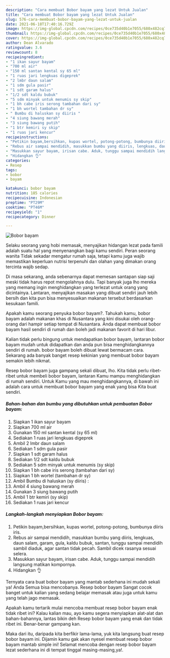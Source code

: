 ```yaml
---
description: "Cara membuat Bobor bayam yang lezat Untuk Jualan"
title: "Cara membuat Bobor bayam yang lezat Untuk Jualan"
slug: 576-cara-membuat-bobor-bayam-yang-lezat-untuk-jualan
date: 2021-06-18T17:40:16.729Z
image: https://img-global.cpcdn.com/recipes/0ce735d40b1e7055/680x482cq70/bobor-bayam-foto-resep-utama.jpg
thumbnail: https://img-global.cpcdn.com/recipes/0ce735d40b1e7055/680x482cq70/bobor-bayam-foto-resep-utama.jpg
cover: https://img-global.cpcdn.com/recipes/0ce735d40b1e7055/680x482cq70/bobor-bayam-foto-resep-utama.jpg
author: Dean Alvarado
ratingvalue: 3.6
reviewcount: 8
recipeingredient:
- "1 ikan sayur bayam"
- "700 ml air"
- "150 ml santan kental sy 65 ml"
- "1 ruas jari lengkuas digeprek"
- "2 lmbr daun salam"
- "1 sdm gula pasir"
- "1 sdt garam halus"
- "1/2 sdt kaldu bubuk"
- "5 sdm minyak untuk menumis sy skip"
- "1 bh cabe iris serong tambahan dari sy"
- "1 bh wortel tambahan dr sy"
- " Bumbu di haluskan sy diiris "
- "4 siung bawang merah"
- "3 siung bawang putih"
- "1 btr kemiri sy skip"
- "1 ruas jari kencur"
recipeinstructions:
- "Petikin bayam,bersihkan, kupas wortel, potong-potong, bumbunya diiris iris."
- "Rebus air sampai mendidih, masukkan bumbu yang diiris, lengkuas, daun salam, garam, gula, kaldu bubuk, santan, tunggu sampai mendidih sambil diaduk, agar santan tidak pecah. Sambil dicek rasanya sesuai selera."
- "Masukkan sayur bayam, irisan cabe. Aduk, tunggu sampai mendidih langsung matikan kompornya."
- "Hidangkan 👌"
categories:
- Resep
tags:
- bobor
- bayam

katakunci: bobor bayam 
nutrition: 185 calories
recipecuisine: Indonesian
preptime: "PT29M"
cooktime: "PT46M"
recipeyield: "1"
recipecategory: Dinner

---
```



![Bobor bayam](https://img-global.cpcdn.com/recipes/0ce735d40b1e7055/680x482cq70/bobor-bayam-foto-resep-utama.jpg)

Selaku seorang yang hobi memasak, menyajikan hidangan lezat pada famili adalah suatu hal yang menyenangkan bagi kamu sendiri. Peran seorang  wanita Tidak sekadar mengatur rumah saja, tetapi kamu juga wajib memastikan keperluan nutrisi terpenuhi dan olahan yang dimakan orang tercinta wajib sedap.

Di masa  sekarang, anda sebenarnya dapat memesan santapan siap saji meski tidak harus repot mengolahnya dulu. Tapi banyak juga lho mereka yang memang ingin menghidangkan yang terlezat untuk orang yang dicintainya. Lantaran, menyajikan masakan yang dibuat sendiri jauh lebih bersih dan kita pun bisa menyesuaikan makanan tersebut berdasarkan kesukaan famili. 



Apakah kamu seorang penyuka bobor bayam?. Tahukah kamu, bobor bayam adalah makanan khas di Nusantara yang kini disukai oleh orang-orang dari hampir setiap tempat di Nusantara. Anda dapat membuat bobor bayam hasil sendiri di rumah dan boleh jadi makanan favorit di hari libur.

Kalian tidak perlu bingung untuk mendapatkan bobor bayam, lantaran bobor bayam mudah untuk didapatkan dan anda pun bisa menghidangkannya sendiri di rumah. bobor bayam boleh dibuat lewat bermacam cara. Sekarang ada banyak banget resep kekinian yang membuat bobor bayam semakin lebih nikmat.

Resep bobor bayam juga gampang sekali dibuat, lho. Kita tidak perlu ribet-ribet untuk membeli bobor bayam, lantaran Kamu mampu menghidangkan di rumah sendiri. Untuk Kamu yang mau menghidangkannya, di bawah ini adalah cara untuk membuat bobor bayam yang enak yang bisa Kita buat sendiri.

<!--inarticleads1-->

##### Bahan-bahan dan bumbu yang dibutuhkan untuk pembuatan Bobor bayam:

1. Siapkan 1 ikan sayur bayam
1. Siapkan 700 ml air
1. Gunakan 150 ml santan kental (sy 65 ml)
1. Sediakan 1 ruas jari lengkuas digeprek
1. Ambil 2 lmbr daun salam
1. Sediakan 1 sdm gula pasir
1. Siapkan 1 sdt garam halus
1. Sediakan 1/2 sdt kaldu bubuk
1. Sediakan 5 sdm minyak untuk menumis (sy skip)
1. Siapkan 1 bh cabe iris serong (tambahan dari sy)
1. Siapkan 1 bh wortel (tambahan dr sy)
1. Ambil  Bumbu di haluskan (sy diiris) :
1. Ambil 4 siung bawang merah
1. Gunakan 3 siung bawang putih
1. Ambil 1 btr kemiri (sy skip)
1. Sediakan 1 ruas jari kencur




<!--inarticleads2-->

##### Langkah-langkah menyiapkan Bobor bayam:

1. Petikin bayam,bersihkan, kupas wortel, potong-potong, bumbunya diiris iris.
1. Rebus air sampai mendidih, masukkan bumbu yang diiris, lengkuas, daun salam, garam, gula, kaldu bubuk, santan, tunggu sampai mendidih sambil diaduk, agar santan tidak pecah. Sambil dicek rasanya sesuai selera.
1. Masukkan sayur bayam, irisan cabe. Aduk, tunggu sampai mendidih langsung matikan kompornya.
1. Hidangkan 👌




Ternyata cara buat bobor bayam yang mantab sederhana ini mudah sekali ya! Anda Semua bisa mencobanya. Resep bobor bayam Sangat cocok banget untuk kalian yang sedang belajar memasak atau juga untuk kamu yang telah jago memasak.

Apakah kamu tertarik mulai mencoba membuat resep bobor bayam enak tidak ribet ini? Kalau kalian mau, ayo kamu segera menyiapkan alat-alat dan bahan-bahannya, lantas bikin deh Resep bobor bayam yang enak dan tidak ribet ini. Benar-benar gampang kan. 

Maka dari itu, daripada kita berfikir lama-lama, yuk kita langsung buat resep bobor bayam ini. Dijamin kamu gak akan nyesel membuat resep bobor bayam mantab simple ini! Selamat mencoba dengan resep bobor bayam lezat sederhana ini di tempat tinggal masing-masing,ya!.


